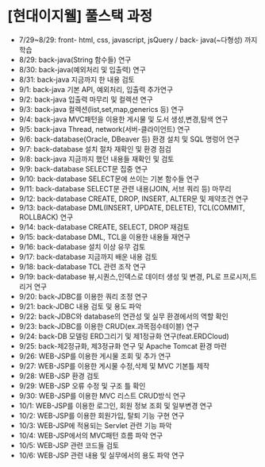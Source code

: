 # [현대이지웰] 풀스택 과정
* 7/29~8/29: front- html, css, javascript, jsQuery / back- java(~다형성) 까지 학습
* 8/29: back-java(String 함수들) 연구
* 8/30: back-java(예외처리 및 입출력) 연구
* 8/31: back-java 지금까지 한 내용 검토
* 9/1: back-java 기본 API, 예외처리, 입출력 추가연구
* 9/2: back-java 입출력 마무리 및 컬렉션 연구
* 9/3: back-java 컬렉션(list,set,map,generics 등) 연구
* 9/4: back-java MVC패턴을 이용한 게시물 및 도서 생성,변경,탐색 연구
* 9/5: back-java Thread, network(서버-클라이언트) 연구
* 9/6: back-database(Oracle, DBeaver 등) 환경 설치 및 SQL 명렁어 연구
* 9/7: back-database 설치 절차 재확인 및 환경 점검
* 9/8: back-java 지금까지 했던 내용들 재확인 및 검토
* 9/9: back-database SELECT문 집중 연구
* 9/10: back-database SELECT문에 쓰이는 기본 함수들 연구
* 9/11: back-database SELECT문 관련 내용(JOIN, 서브 쿼리 등) 마무리
* 9/12: back-database CREATE, DROP, INSERT, ALTER문 및 제약조건 연구
* 9/13: back-database DML(INSERT, UPDATE, DELETE), TCL(COMMIT, ROLLBACK) 연구
* 9/14: back-database CREATE, SELECT, DROP 재검토
* 9/15: back-database DML, TCL을 이용한 내용들 재연구
* 9/16: back-database 설치 이상 유무 검토
* 9/17: back-database 지금까지 배운 내용 검토
* 9/18: back-database TCL 관련 조작 연구
* 9/19: back-database 뷰,시퀀스,인덱스로 데이터 생성 및 변경, PL로 프로시저,트리거 연구
* 9/20: back-JDBC를 이용한 쿼리 조정 연구
* 9/21: back-JDBC 내용 검토 및 용도 파악
* 9/22: back-JDBC와 database의 연관성 및 실무 환경에서의 역할 확인
* 9/23: back-JDBC를 이용한 CRUD(ex.과목점수테이블) 연구
* 9/24: back-DB 모델링 ERD그리기 및 제1정규화 연구(feat.ERDCloud)
* 9/25: back-제2정규화, 제3정규화 연구 및 Apache Tomcat 환경 마련
* 9/26: WEB-JSP를 이용한 게시물 조회 및 추가 연구
* 9/27: WEB-JSP를 이용한 게시물 수정,삭제 및 MVC 기본틀 제작
* 9/28: WEB-JSP 환경 검토
* 9/29: WEB-JSP 오류 수정 및 구조 틀 확인
* 9/30: WEB-JSP를 이용한 MVC 리스트 CRUD방식 연구
* 10/1: WEB-JSP를 이용한 로그인, 회원 정보 조회 및 일부변경 연구
* 10/2: WEB-JSP를 이용한 회원가입, 탈퇴 기능 구현 연구
* 10/3: WEB-JSP에 적용되는 Servlet 관련 기능 파악
* 10/4: WEB-JSP에서의 MVC패턴 흐름 파악 연구
* 10/5: WEB-JSP 관련 코드들 검토
* 10/6: WEB-JSP 관련 내용 및 실무에서의 용도 파악 연구
